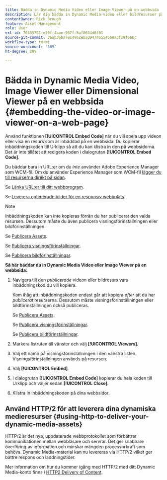 ```yaml
---
title: Bädda in Dynamic Media Video eller Image Viewer på en webbsida
description: Lär dig bädda in Dynamic Media-video eller bildresurser på en webbsida.
contentOwner: Rick Brough
feature: Asset Management
role: User
exl-id: 76335781-e39f-4aae-967f-5af8634d8f61
source-git-commit: 36ab36ba7e14962eba3947865545b8a3f29f6bbc
workflow-type: tm+mt
source-wordcount: '369'
ht-degree: 20%

---
```


# Bädda in Dynamic Media Video, Image Viewer eller Dimensional Viewer på en webbsida {#embedding-the-video-or-image-viewer-on-a-web-page}

Använd funktionen **[!UICONTROL Embed Code]** när du vill spela upp videon eller visa en resurs som är inbäddad på en webbsida. Du kopierar inbäddningskoden till Urklipp så att du kan klistra in den på webbsidorna. Det är inte tillåtet att redigera koden i dialogrutan **[!UICONTROL Embed Code]**.

Du bäddar bara in URL:er om du _inte_ använder Adobe Experience Manager som WCM-fil. Om du använder Experience Manager som WCM-fil [lägger du till resurserna direkt på sidan](adding-dynamic-media-assets-to-pages.md).

Se [Länka URL:er till ditt webbprogram](linking-urls-to-yourwebapplication.md).

Se [Leverera optimerade bilder för en responsiv webbplats](responsive-site.md).

>[!NOTE]
>
>Inbäddningskoden kan inte kopieras förrän du har publicerat den valda resursen. Dessutom måste du även publicera visningsförinställningen eller bildförinställningen.
>
>Se [Publicera Assets](publishing-dynamicmedia-assets.md).
>
>Se [Publicera visningsförinställningar](managing-viewer-presets.md#publishing-viewer-presets).
>
>Se [Publicera bildförinställningar](managing-image-presets.md#publishing-image-presets).

**Så här bäddar du in Dynamic Media Video eller Image Viewer på en webbsida:**

1. Navigera till den *publicerade* videon eller bildresurs vars inbäddningskod du vill kopiera.

   Kom ihåg att inbäddningskoden endast går att kopiera *efter* att du har *publicerat* resurserna. Dessutom måste visningsförinställningen eller bildförinställningen också publiceras.

   Se [Publicera Assets](publishing-dynamicmedia-assets.md).

   Se [Publicera visningsförinställningar](managing-viewer-presets.md#publishing-viewer-presets).

   Se [Publicera bildförinställningar](managing-image-presets.md#publishing-image-presets).

1. Markera listrutan till vänster och välj **[!UICONTROL Viewers]**.
1. Välj ett namn på visningsförinställningen i den vänstra listen. Visningsförinställningen används på resursen.
1. Välj **[!UICONTROL Embed]**.
1. I dialogrutan **[!UICONTROL Embed Code]** kopierar du hela koden till Urklipp och väljer sedan **[!UICONTROL Close]**.
1. Klistra in inbäddningskoden på dina webbsidor.

## Använd HTTP/2 för att leverera dina dynamiska medieresurser {#using-http-to-deliver-your-dynamic-media-assets}

HTTP/2 är det nya, uppdaterade webbprotokollet som förbättrar kommunikationen mellan webbläsare och servrar. Det ger snabbare överföring av information och minskar mängden processorkraft som behövs. Dynamic Media-material kan nu levereras via HTTP/2 vilket ger bättre respons och laddningstider.

Mer information om hur du kommer igång med HTTP/2 med ditt Dynamic Media-konto finns i [HTTP2 Delivery of Content](http2faq.md).
